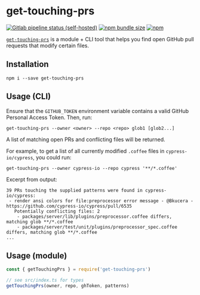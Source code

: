 # get-touching-prs

[![Gitlab pipeline status (self-hosted)][ci-badge]][ci]
[![npm bundle size][size-badge]][npm]
[![npm][npm-badge]][npm]

[`get-touching-prs`][npm] is a module + CLI tool that helps you find open GitHub pull requests that modify certain files.

## Installation

```shell
npm i --save get-touching-prs
```

## Usage (CLI)

Ensure that the `GITHUB_TOKEN` environment variable contains a valid GitHub Personal Access Token. Then, run:

```shell
get-touching-prs --owner <owner> --repo <repo> glob1 [glob2...]
```

A list of matching open PRs and conflicting files will be returned.

For example, to get a list of all currently modified `.coffee` files in `cypress-io/cypress`, you could run:

```shell
get-touching-prs --owner cypress-io --repo cypress '**/*.coffee'
```

Excerpt from output:

```
39 PRs touching the supplied patterns were found in cypress-io/cypress:
 - render ansi colors for file:preprocessor error message - @Bkucera - https://github.com/cypress-io/cypress/pull/6535
   Potentially conflicting files: 2
    - packages/server/lib/plugins/preprocessor.coffee differs, matching glob **/*.coffee
    - packages/server/test/unit/plugins/preprocessor_spec.coffee differs, matching glob **/*.coffee
...
```

## Usage (module)

```js
const { getTouchingPrs } = require('get-touching-prs')

// see src/index.ts for types
getTouchingPrs(owner, repo, ghToken, patterns)
```

[ci-badge]: https://img.shields.io/gitlab/pipeline/flotwig/get-touching-prs?gitlab_url=https%3A%2F%2Fci.chary.us
[ci]: https://ci.chary.us/flotwig/get-touching-prs/pipelines
[size-badge]: https://img.shields.io/bundlephobia/min/get-touching-prs
[npm-badge]: https://img.shields.io/npm/v/get-touching-prs
[npm]: https://www.npmjs.com/package/get-touching-prs
